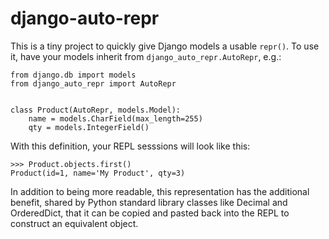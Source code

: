 # django-auto-repr

This is a tiny project to quickly give Django models a usable `repr()`.  To use
it, have your models inherit from `django_auto_repr.AutoRepr`, e.g.:

    from django.db import models
    from django_auto_repr import AutoRepr


    class Product(AutoRepr, models.Model):
        name = models.CharField(max_length=255)
        qty = models.IntegerField()

With this definition, your REPL sesssions will look like this:

    >>> Product.objects.first()
    Product(id=1, name='My Product', qty=3)

In addition to being more readable, this representation has the additional
benefit, shared by Python standard library classes like Decimal and OrderedDict,
that it can be copied and pasted back into the REPL to construct an equivalent
object.

